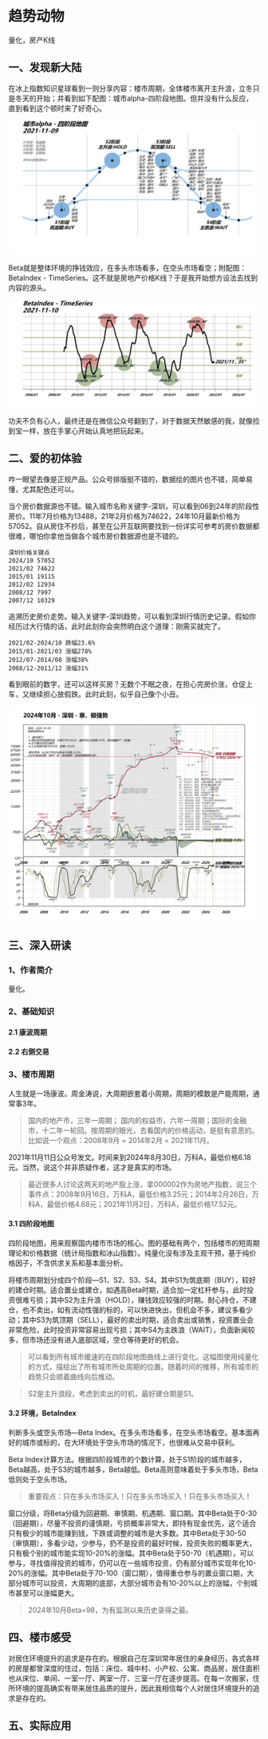 # 趋势动物

量化，房产K线

## 一、发现新大陆

在冰上指数知识星球看到一则分享内容：楼市周期，全体楼市离开主升浪，立冬只是冬天的开始；并看到如下配图：城市alpha-四阶段地图。但并没有什么反应，直到看到这个顿时来了好奇心。

![城市alpha-四阶段地图](./assets/趋势动物-城市alpha-四阶段地图-20211109.jpg)

Beta就是整体环境的挣钱效应，在多头市场看多，在空头市场看空；附配图：BetaIndex - TimeSeries。这不就是房地产价格K线？于是我开始想方设法去找到内容的源头。

![城市alpha-四阶段地图](./assets/趋势动物-BetaIndexTimeSeries-20211110.jpg)

功夫不负有心人，最终还是在微信公众号翻到了，对于数据天然敏感的我，就像捡到宝一样，放在手掌心开始认真地把玩起来。

## 二、爱的初体验

咋一眼望去像是正规产品。公众号排版挺不错的，数据绘的图片也不错，简单易懂，尤其配色还可以。

当个房价数据源也不错。输入城市名称关键字-深圳，可以看到06到24年的阶段性房价。11年7月价格为13488，21年2月价格为74622，24年10月最新价格为57052。自从房住不抄后，甚至在公开互联网要找到一份详实可参考的房价数据都很难，哪怕你拿他当做各个城市房价数据源也是不错的。

```text
深圳价格关键点
2024/10 57052
2021/02 74622
2015/01 19115
2012/02 12934
2008/12 7997 
2007/12 10329
```

追溯历史房价走势。输入关键字-深圳趋势，可以看到深圳行情历史记录。假如你经历过大行情的话，此时此刻你会突然明白这个道理：刚需买就完了。

```text
2021/02-2024/10 跌幅23.6%
2015/01-2021/03 涨幅278%
2012/07-2014/08 涨幅38%
2008/12-2011/12 涨幅31%
```

看到眼前的数字，还可以这样买房？无数个不眠之夜，在担心完房价涨，仓促上车，又继续担心放假跌。此时此刻，似乎自己像个小丑。

![深圳2024年10月](./assets/趋势动物-深圳-202410.jpg)

## 三、深入研读

### 1、作者简介

量化。

### 2、基础知识

#### 2.1 康波周期

#### 2.2 右侧交易

### 3、楼市周期

人生就是一场康波。周金涛说，大周期嵌套着小周期，周期的模数是产能周期，通常事3年。

> 国内的地产市，三年一周期； 国内的权益市，六年一周期；国际的金融市，十二年一轮回。按周期的眼光，去看国内的价格运动，是挺有意思的。比如说一个观点：2008年9月 = 2014年2月 = 2021年11月。

2021年11月11日公众号发文。时间来到2024年8月30日，万科A，最低价格6.18元。当然，说这个并非质疑作者，这才是真实的市场。

> 最近很多人讨论这两天的地产股上涨，拿000002作为房地产指数，说三个事件点：2008年9月16日，万科A，最低价格3.25元；2014年2月26日，万科A，最低价格4.68元；2021年11月2日，万科A，最低价格17.52元。

#### 3.1 四阶段地图

四阶段地图，用来观察国内楼市市场的核心。图的基础有两个，包括楼市的短周期理论和价格数据（统计局指数和冰山指数）。纯量化没有涉及主观干预，基于纯价格因子，不含供求关系和基本面分析。

将楼市周期划分成四个阶段—S1、S2、S3、S4。其中S1为筑底期（BUY），较好的建仓时期。适合置业或建仓，如遇高Beta时期，适合加一定杠杆参与，此时投资很难亏损；其中S2为主升浪（HOLD），赚钱效应较强的时期。耐心持仓，不建仓，也不卖出，如有流动性强的标的，可以快进快出，但机会不多，建议多看少动；其中S3为筑顶期（SELL），最好的卖出时期，适合卖出或销售，投资置业会非常危险，此时投资非常容易出现亏损；其中S4为主跌浪（WAIT），负面新闻较多，但市场还没有进入底部区域，空仓等待更好的机会。

> 可以看到所有城市缓速的在四阶段地图曲线上进行变化。这幅图使用纯量化的方式，描绘出了所有城市所处周期的位置。随着时间的推移，所有城市的趋势只会顺着曲线向后推动。

> S2是主升浪段，考虑到卖出的时机，最好建仓期是S1。

#### 3.2 环境，BetaIndex

判断多头或空头市场—Beta Index。在多头市场看多，在空头市场看空。基本面再好的城市或标的，在大环境处于空头市场的情况下，也很难从交易中获利。

Beta Index计算方法。根据四阶段城市的个数计算，处于S1阶段的城市越多，Beta越高，处于S3的城市越多，Beta越低。Beta高则意味着处于多头市场，Beta低则处于空头市场。

> 重要观点：只在多头市场买入！只在多头市场买入！只在多头市场买入！

窗口分级，将Beta分级为回避期、审慎期、机遇期、窗口期。其中Beta处于0-30（回避期），尽量不投资的谨慎期，亏损概率非常大，即持有现金优先，这个适合只有极少的城市能赚到钱，下跌或调整的城市是大多数。其中Beta处于30-50（审慎期），多看少动，少参与，扔不是投资的最好时候，投资失败的概率更大，只有极个别的城市能实现10-20%的涨幅。其中Beta处于50-70（机遇期），可以参与，寻找值得投资的城市，仍可以在一些城市投资，仍有部分城市实现年化10-20%的涨幅。其中Beta处于70-100（窗口期），值得重仓参与的置业窗口期，大部分城市可以投资，大周期的底部，大部分城市会有10-20%以上的涨幅，个别城市甚至可以涨幅更大。

> 2024年10月Beta=98，为有监测以来历史录得之最。

## 四、楼市感受

对居住环境提升的追求是存在的。根据自己在深圳常年居住的亲身经历，各式各样的房屋都曾深度的住过，包括：床位、城中村、小产权、公寓、商品房，居住面积也从床位、单间、一室一厅、两室一厅、三室一厅在逐步提高。在每一次搬家，住所环境的提高确实有带来居住品质的提升，因此我相信每个人对居住环境提升的追求是存在的。

## 五、实际应用